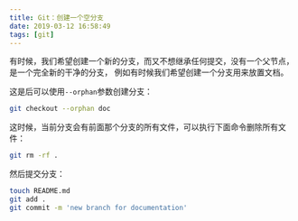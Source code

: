 ```yaml
---
title: Git：创建一个空分支
date: 2019-03-12 16:58:49
tags: [git]
---
```


有时候，我们希望创建一个新的分支，而又不想继承任何提交，没有一个父节点，是一个完全新的干净的分支，
例如有时候我们希望创建一个分支用来放置文档。

这是后可以使用`--orphan`参数创建分支：

```bash
git checkout --orphan doc
```

这时候，当前分支会有前面那个分支的所有文件，可以执行下面命令删除所有文件：

```bash
git rm -rf .
```

然后提交分支：

```bash
touch README.md
git add .
git commit -m 'new branch for documentation'
```
